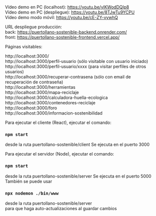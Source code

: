 Vídeo demo en PC (localhost): https://youtu.be/ylKWodDQIp8  
Vídeo demo en PC (despliegue): https://youtu.be/8TJwTu9YCPU   
Vídeo demo modo móvil: https://youtu.be/cE-ZY-vywhQ  
  
  
URL despliegue producción:  
back: https://puertollano-sostenible-backend.onrender.com/  
front: https://puertollano-sostenible-frontend.vercel.app/  
  
  
Páginas visitables:

http://localhost:3000/  
http://localhost:3000/perfil-usuario (sólo visitable con usuario iniciado)  
http://localhost:3000/perfil-usuario/xxxx (para visitar perfiles de otros usuarios)  
http://localhost:3000/recuperar-contrasena (sólo con email de recuperación de contraseña)  
http://localhost:3000/herramientas  
http://localhost:3000/mapa-reciclaje  
http://localhost:3000/calculadora-huella-ecologica  
http://localhost:3000/contenedores-reciclaje  
http://localhost:3000/foro  
http://localhost:3000/informacion-sostenibilidad  
  
  
Para ejecutar el cliente (React), ejecutar el comando:
### `npm start`
desde la ruta puertollano-sostenible/client
Se ejecuta en el puerto 3000
  
  
Para ejecutar el servidor (Node), ejecutar el comando:
### `npm start`
desde la ruta puertollano-sostenible/server
Se ejecuta en el puerto 5000  
También se puede usar 
### `npx nodemon ./bin/www `  
desde la ruta puertollano-sostenible/server  
para que haga auto-actualizaciones al guardar cambios  
